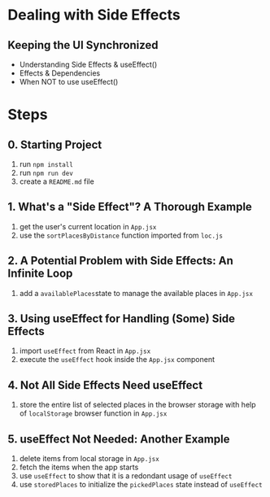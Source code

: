 # Dealing with Side Effects

## Keeping the UI Synchronized

- Understanding Side Effects & useEffect()
- Effects & Dependencies
- When NOT to use useEffect()

# Steps

## 0. Starting Project

1. run `npm install`
2. run `npm run dev`
3. create a `README.md` file

## 1. What's a "Side Effect"? A Thorough Example

1. get the user's current location in `App.jsx`
2. use the `sortPlacesByDistance` function imported from `loc.js`

## 2. A Potential Problem with Side Effects: An Infinite Loop

1. add a `availablePlaces`state to manage the available places in `App.jsx`

## 3. Using useEffect for Handling (Some) Side Effects

1. import `useEffect` from React in `App.jsx`
2. execute the `useEffect` hook inside the `App.jsx` component

## 4. Not All Side Effects Need useEffect

1. store the entire list of selected places in the browser storage with help of `localStorage` browser function in `App.jsx`

## 5. useEffect Not Needed: Another Example

1. delete items from local storage in `App.jsx`
2. fetch the items when the app starts
3. use `useEffect` to show that it is a redondant usage of `useEffect`
4. use `storedPlaces` to initialize the `pickedPlaces` state instead of `useEffect`
